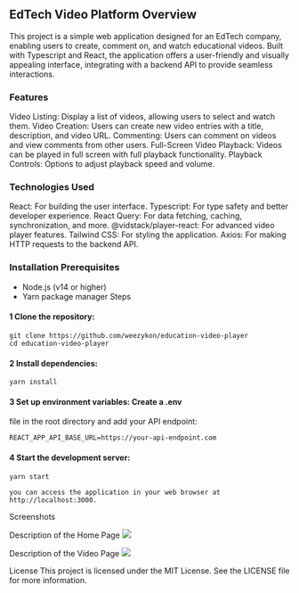 ## EdTech Video Platform Overview 

This project is a simple web application
designed for an EdTech company, enabling users to create, comment on,
and watch educational videos. Built with Typescript and React, the
application offers a user-friendly and visually appealing interface,
integrating with a backend API to provide seamless interactions.

### Features
Video Listing: Display a list of videos, allowing users to select and watch them.
Video Creation: Users can create new video entries with a title, description, and video URL.
Commenting: Users can comment on videos and view comments from other users.
Full-Screen Video Playback: Videos can be played in full screen with full playback functionality.
Playback Controls: Options to adjust playback speed and volume.

### Technologies Used
React: For building the user interface.
Typescript: For type safety and better developer experience.
React Query: For data fetching, caching, synchronization, and more.
@vidstack/player-react: For advanced video player features.
Tailwind CSS: For styling the application.
Axios: For making HTTP requests to the backend API.


### Installation Prerequisites 
- Node.js (v14 or higher) 
- Yarn package manager Steps 

#### 1 Clone the repository:

``` 
git clone https://github.com/weezykon/education-video-player 
cd education-video-player 
```
#### 2 Install dependencies:
``` 
yarn install 
```

#### 3 Set up environment variables: Create a .env
file in the root directory and add your API endpoint:
```
REACT_APP_API_BASE_URL=https://your-api-endpoint.com 
```

#### 4 Start the development server: 
``` 
yarn start
```

``` yarn start Usage Once the development server is running,
you can access the application in your web browser at
http://localhost:3000.
```


Screenshots

Description of the Home Page
<img src="https://res.cloudinary.com/dqqrgidob/image/upload/v1718372097/sk33dj7fwoq57h0nosqz.png"/>

Description of the Video Page
<img src="https://res.cloudinary.com/dqqrgidob/image/upload/v1718372098/aafy59jhkhn5bs6om0k6.png"/>

License This project is licensed under the MIT License. See the LICENSE
file for more information.
